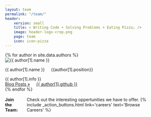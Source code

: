 ```yaml
---
layout: team
permalink: "/team/"
header: 
    version: small
    title: < Writing Code + Solving Problems + Eating Pizza; />
    image: header-logo-crop.png
    page: team
    icon: icon-pizza
---
```


<div class="authors clearfix">
  {% for author in site.data.authors %}
    <div class="small-4 columns">
      <div class="author row">
        <div class="small-12 columns">
          <div>
            <div class="small-3 columns" style="padding:0;">
              <img src="{% if author[1].avatar contains 'http' %}{{ author[1].avatar }}{% else %}{{site.urlimg}}avatars/{{author[1].avatar}} {% endif %}" title="{{ author[1].name }}"/>
            </div>
            <div class="small-9 columns">
              <p class="author-name">{{ author[1].name }}</p>
              <p class="author-position">{{author[1].position}}</p>
            </div>
          </div>
        </div>
        <div class="small-12 columns">
          <span class="author-info">{{ author[1].info }}</span>
        </div>
        <div class="small-12 columns author-links">
          <div class="small-6 columns">
            <a class="author-blogs" href="{{ site.url }}/blog/category/{{ author[0] }}">Blog Posts »</a>
          </div>
          <div class="small-6 columns">
            <a class="author-github" href="https://github.com/{{ author[1].github }}"> {{ author[1].github }}</a>
          </div>
        </div>
      </div>
    </div>
  {% endfor %}
</div><!-- /.row -->

<div class="join-the-team row">
  <div class="small-1 columns">&nbsp;</div>
  <div class="small-10 columns label">
    <strong>Join the Team:</Strong> Check out the interesting oppertunities we have to offer.
    {% include _action_buttons.html link='careers' text='Browse Careers' %}
  </div>
  <div class="small-1 columns">&nbsp;</div>
</div>